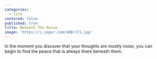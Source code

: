 ```yaml
---
categories:
  - life
centered: false
published: true
title: Beneath The Noise
image: 'https://i.imgur.com/46BrJlS.jpg'
---
```

In the moment you discover
that your thoughts are mostly noise,
you can begin to find the peace 
that is always there beneath them.
